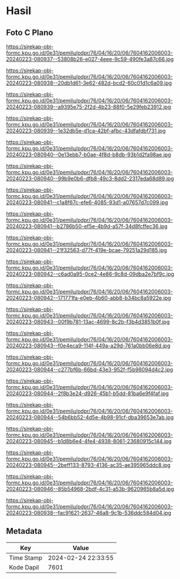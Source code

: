 # Hasil

## Foto C Plano

https://sirekap-obj-formc.kpu.go.id/0e31/pemilu/pdpr/76/04/16/20/06/7604162006003-20240223-080937--53808b26-e027-4eee-9c59-490fe3a87c66.jpg

https://sirekap-obj-formc.kpu.go.id/0e31/pemilu/pdpr/76/04/16/20/06/7604162006003-20240223-080938--20db1d61-3e62-482d-bcd2-60c01d1c6a09.jpg

https://sirekap-obj-formc.kpu.go.id/0e31/pemilu/pdpr/76/04/16/20/06/7604162006003-20240223-080939--a9395e75-2f2d-4b23-88f0-5e29feb23912.jpg

https://sirekap-obj-formc.kpu.go.id/0e31/pemilu/pdpr/76/04/16/20/06/7604162006003-20240223-080939--1e32db5e-d1ca-42bf-afbc-43dfafdbf731.jpg

https://sirekap-obj-formc.kpu.go.id/0e31/pemilu/pdpr/76/04/16/20/06/7604162006003-20240223-080940--0e13ebb7-b0ae-4f8d-b8db-93b1d2fa98ae.jpg

https://sirekap-obj-formc.kpu.go.id/0e31/pemilu/pdpr/76/04/16/20/06/7604162006003-20240223-080940--99b9e0b6-dfb8-49c3-8dd2-2317eda68d89.jpg

https://sirekap-obj-formc.kpu.go.id/0e31/pemilu/pdpr/76/04/16/20/06/7604162006003-20240223-080941--c1a8f67c-efe6-4085-93d1-a07657d7c099.jpg

https://sirekap-obj-formc.kpu.go.id/0e31/pemilu/pdpr/76/04/16/20/06/7604162006003-20240223-080941--b2786b50-ef5e-4b9d-a57f-34d8fcffec36.jpg

https://sirekap-obj-formc.kpu.go.id/0e31/pemilu/pdpr/76/04/16/20/06/7604162006003-20240223-080941--21f32563-d77f-419e-bcae-79251a29d185.jpg

https://sirekap-obj-formc.kpu.go.id/0e31/pemilu/pdpr/76/04/16/20/06/7604162006003-20240223-080942--c6ad0a95-0ce2-4e86-9c8d-09dba2e7bf9c.jpg

https://sirekap-obj-formc.kpu.go.id/0e31/pemilu/pdpr/76/04/16/20/06/7604162006003-20240223-080942--171771fa-e0eb-4b60-abb8-b34bc8a5922e.jpg

https://sirekap-obj-formc.kpu.go.id/0e31/pemilu/pdpr/76/04/16/20/06/7604162006003-20240223-080943--00f9b781-13ac-4699-8c2b-f3b4d3851b0f.jpg

https://sirekap-obj-formc.kpu.go.id/0e31/pemilu/pdpr/76/04/16/20/06/7604162006003-20240223-080943--f0e4eca9-114f-449a-a29d-761a0bb06e8d.jpg

https://sirekap-obj-formc.kpu.go.id/0e31/pemilu/pdpr/76/04/16/20/06/7604162006003-20240223-080944--c277bf6b-66bd-43e3-952f-f5b98094d4c2.jpg

https://sirekap-obj-formc.kpu.go.id/0e31/pemilu/pdpr/76/04/16/20/06/7604162006003-20240223-080944--2f8b3e24-d926-45b1-b5dd-81ba6e9f4faf.jpg

https://sirekap-obj-formc.kpu.go.id/0e31/pemilu/pdpr/76/04/16/20/06/7604162006003-20240223-080944--54b6bb52-4d5e-4b98-91cf-dba39653e7ab.jpg

https://sirekap-obj-formc.kpu.go.id/0e31/pemilu/pdpr/76/04/16/20/06/7604162006003-20240223-080945--b1d8b6e4-4fe4-4938-8061-23680915c144.jpg

https://sirekap-obj-formc.kpu.go.id/0e31/pemilu/pdpr/76/04/16/20/06/7604162006003-20240223-080945--2beff133-8793-4136-ac35-ae395965ddc8.jpg

https://sirekap-obj-formc.kpu.go.id/0e31/pemilu/pdpr/76/04/16/20/06/7604162006003-20240223-080946--85b54968-2bdf-4c31-a53b-9620965b8a5d.jpg

https://sirekap-obj-formc.kpu.go.id/0e31/pemilu/pdpr/76/04/16/20/06/7604162006003-20240223-080938--fac91621-2637-46a8-9c1b-536ddc584d04.jpg


## Metadata

| Key        | Value               |
| ---------- | ------------------- |
| Time Stamp | 2024-02-24 22:33:55 |
| Kode Dapil | 7601                |



